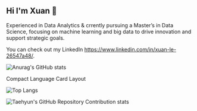 ## Hi I'm Xuan 👋
Experienced in Data Analytics & crrently pursuing a Master’s in Data Science, focusing on machine learning and big data to drive innovation and support strategic goals. 

You can check out my LinkedIn https://www.linkedin.com/in/xuan-le-26547a48/.

![Anurag's GitHub stats](https://github-readme-stats.vercel.app/api?username=LeXuanNT&show_icons=true&theme=radical)

Compact Language Card Layout

![Top Langs](https://github-readme-stats.vercel.app/api/top-langs/?username=LeXuanNT&layout=compact)

![Taehyun's GitHub Repository Contribution stats](https://github-contributor-stats.vercel.app/api?username=LeXuanNT&hide=B,B%2B&hide_contributor_rank=false&limit=5)

